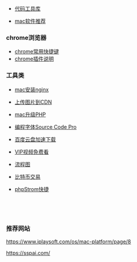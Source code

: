 - [代码工具库](base/Tool/code.md)


- [mac软件推荐](base/Tool/mac.md)

### chrome浏览器

- [chrome常用快捷键](base/Tool/article/chrome常用快捷键.md)
- [chrome插件说明](base/Tool/article/chrome插件说明.md)


### 工具类
- [mac安装nginx](base/Tool/article/mac安装nginx.md)  

- [上传图片到CDN](base/Tool/article/上传图片到CDN.md)  

- [mac升级PHP](base/Tool/article/mac升级PHP.md)  

- [编程字体Source Code Pro](base/Tool/article/编程字体.md)

- [百度云盘加速下载](base/Tool/article/百度云盘加速下载.md)

- [VIP视频免费看](base/Tool/article/VIP视频免费看.md)

- [流程图](https://www.processon.com/)

- [比特币交易](https://gate.io/)

- [phpStrom快捷](base/Tool/article/phpStrom快捷.md)

  ​

  ​




### 推荐网站

https://www.iplaysoft.com/os/mac-platform/page/8

https://sspai.com/